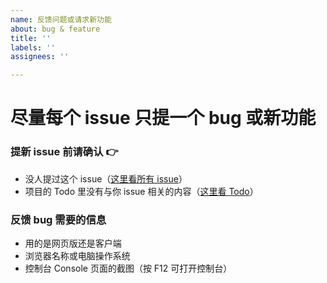 ```yaml
---
name: 反馈问题或请求新功能
about: bug & feature
title: ''
labels: ''
assignees: ''

---
```


# 尽量每个 issue 只提一个 bug 或新功能

### 提新 issue 前请确认 👉

- 没人提过这个 issue（[这里看所有 issue](https://github.com/YuchenMusic/YesPlayMusic/issues)）
- 项目的 Todo 里没有与你 issue 相关的内容（[这里看 Todo](https://github.com/wujiashun/YesPlayMusic/projects/1)）

### 反馈 bug 需要的信息

- 用的是网页版还是客户端
- 浏览器名称或电脑操作系统
- 控制台 Console 页面的截图（按 F12 可打开控制台）
